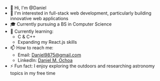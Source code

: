 
* 👋 Hi, I'm @Daniel
* 👀 I'm interested in full-stack web development, particularly building innovative web applications
* 🎓 Currently pursuing a BS in Computer Science
* 🌱 Currently learning:
  * C & C++
  * Expanding my React.js skills 
* 📫 How to reach me:
  * Email: Daniel9875@gmail.com
  * LinkedIn: [Daniel M. Ochoa](https://www.linkedin.com/in/daniel-m-ochoa/)
* ⚡ Fun fact: I enjoy exploring the outdoors and researching astronomy topics in my free time

<!-- Feel free to connect! -->
